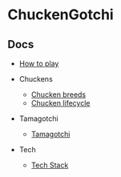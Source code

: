 # ChuckenGotchi

## Docs

- [How to play](docs/gameplay.md)
- Chuckens

  - [Chucken breeds](docs/breeds.md)
  - [Chucken lifecycle](docs/lifecycle.md)

- Tamagotchi

  - [Tamagotchi](docs/tamagotchi.md)

- Tech
  - [Tech Stack](docs/tech.md)
